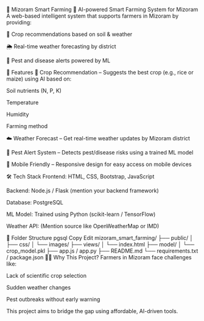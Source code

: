 🌾 Mizoram Smart Farming
🧠 AI-powered Smart Farming System for Mizoram
A web-based intelligent system that supports farmers in Mizoram by providing:

📍 Crop recommendations based on soil & weather

🌦 Real-time weather forecasting by district

🐛 Pest and disease alerts powered by ML

🚀 Features
🧪 Crop Recommendation – Suggests the best crop (e.g., rice or maize) using AI based on:

Soil nutrients (N, P, K)

Temperature

Humidity

Farming method

☁️ Weather Forecast – Get real-time weather updates by Mizoram district

🐞 Pest Alert System – Detects pest/disease risks using a trained ML model

📱 Mobile Friendly – Responsive design for easy access on mobile devices

🛠 Tech Stack
Frontend: HTML, CSS, Bootstrap, JavaScript

Backend: Node.js / Flask (mention your backend framework)

Database: PostgreSQL

ML Model: Trained using Python (scikit-learn / TensorFlow)

Weather API: (Mention source like OpenWeatherMap or IMD)

📂 Folder Structure
pgsql
Copy
Edit
mizoram_smart_farming/
├── public/
│   ├── css/
│   └── images/
├── views/
│   └── index.html
├── model/
│   └── crop_model.pkl
├── app.js / app.py
├── README.md
└── requirements.txt / package.json
🧑‍🌾 Why This Project?
Farmers in Mizoram face challenges like:

Lack of scientific crop selection

Sudden weather changes

Pest outbreaks without early warning

This project aims to bridge the gap using affordable, AI-driven tools.

